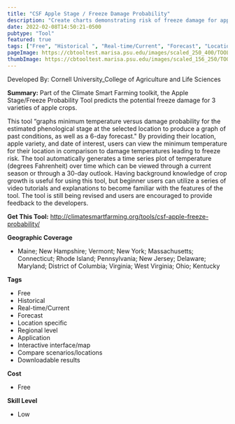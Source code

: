 ```yaml
---
title: "CSF Apple Stage / Freeze Damage Probability"
description: "Create charts demonstrating risk of freeze damage for apple variety growth "
date: 2022-02-08T14:50:21-0500
pubtype: "Tool"
featured: true
tags: ["Free", "Historical ", "Real-time/Current", "Forecast", "Location specific", "Regional level", "Application", "Interactive interface/map", "Compare scenarios/locations", "Downloadable results"]
pageImage: https://cbtooltest.marisa.psu.edu/images/scaled_250_400/TOOLID_39.5_ScreenCapture-1.png
thumbImage: https://cbtooltest.marisa.psu.edu/images/scaled_156_250/TOOLID_39.5_ScreenCapture-1.png
---
```

Developed By: Cornell University_College of Agriculture and Life Sciences

**Summary:** Part of the Climate Smart Farming toolkit, the Apple Stage/Freeze Probability Tool predicts the potential freeze damage for 3 varieties of apple crops. 

This tool “graphs minimum temperature versus damage probability for the estimated phenological stage at the selected location to produce a graph of past conditions, as well as a 6-day forecast." By providing their location, apple variety, and date of interest, users can view the minimum temperature for their location in comparison to damage temperatures leading to freeze risk. The tool automatically generates a time series plot of temperature (degrees Fahrenheit) over time which can be viewed through a current season or through a 30-day outlook. Having background knowledge of crop growth is useful for using this tool, but beginner users can utilize a series of video tutorials and explanations to become familiar with the features of the tool. The tool is still being revised and users are encouraged to provide feedback to the developers. 

__**Get This Tool:**__ http://climatesmartfarming.org/tools/csf-apple-freeze-probability/

__**Geographic Coverage**__
- Maine; New Hampshire; Vermont; New York; Massachusetts; Connecticut; Rhode Island; Pennsylvania; New Jersey; Delaware; Maryland; District of Columbia; Virginia; West Virginia; Ohio; Kentucky

__**Tags**__
-  Free
-  Historical 
-  Real-time/Current
-  Forecast
-  Location specific
-  Regional level
-  Application
-  Interactive interface/map
-  Compare scenarios/locations
-  Downloadable results

__**Cost**__
- Free

__**Skill Level**__
- Low
